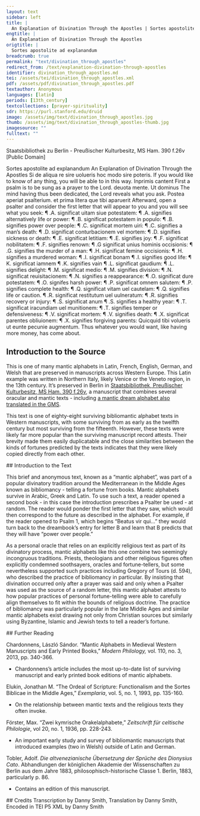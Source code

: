 ```yaml
---
layout: text
sidebar: left
title: |
  An Explanation of Divination Through the Apostles | Sortes apostolite ad explanandum
engtitle: |
  An Explanation of Divination Through the Apostles
origtitle: |
  Sortes apostolite ad explanandum
breadcrumb: true
permalink: "text/divination_through_apostles"
redirect_from: /text/explanation-divination-through-apostles
identifier: divination_through_apostles.md
tei: /assets/tei/divination_through_apostles.xml
pdf: /assets/pdf/divination_through_apostles.pdf
textauthor: Anonymous
languages: [latin]
periods: [13th_century]
textcollections: [prayer-spirituality]
sdr: https://purl.stanford.edu/druid 
image: /assets/img/text/divination_through_apostles.jpg
thumb: /assets/img/text/divination_through_apostles-thumb.jpg
imagesource: ""
fulltext: ""
---
```

 Staatsbibliothek zu Berlin - Preußischer Kulturbesitz, MS Ham. 390 f.26v [Public Domain]

 Sortes apostolite ad explanandum An Explanation of Divination Through the Apostles Si de aliqua re sire uolueris hoc modo sire poteris. If you would like to know of any thing, you will be able to in this way. Inprimis cantent  First a psalm is to be sung as a prayer to the Lord. deuota mente. Ut dominus  The mind having thus been dedicated, the Lord reveals what you ask. Postea aperiat psalterium. et prima litera que tibi aparuerit  Afterward, open a psalter and consider the first letter that will appear to you and you will see what you seek: ¶ .A. significat uitam siue potestatem: ¶ .A. signifies alternatively life or power: ¶ .B. significat potestatem in populo: ¶ .B. signifies power over people: ¶ .C. significat mortem uiri: ¶ .C. signifies a man’s death: ¶ .D. significat conturbacionem vel mortem: ¶ .D. signifies sickness or death: ¶ .E. significat letitiam: ¶ .E. signifies joy: ¶ .F. significat nobilitatem: ¶ .F. signifies renown: ¶ .G significat unius hominis occisionis: ¶ .G. signifies the murder of a man: ¶ .H. significat femine occisionis: ¶ .H. signifies a murdered woman: ¶ .I. significat bonam  ¶ .I. signifies good life: ¶ K. significat iamnem  ¶ .K. signifies vain ¶ .L. significat gaudium: ¶ .L. signifies delight: ¶ .M. significat medio: ¶ .M. signifies division: ¶ .N. significat reuisitacionem: ¶ .N. signifies a reappearance: ¶ .O. significat dure potestatem: ¶ .O. signifes harsh power: ¶ .P. significat omnem salutem: ¶ .P. signifies complete health: ¶ .Q. significat vitam uel cautelam: ¶ .Q. signifies life or caution. ¶ .R. significat restitutum uel uulneratum: ¶ .R. signifies recovery or injury: ¶ .S. significat anum  ¶ .S. signifies a healthy year: ¶ .T. significat iracundiam uel munitionem: ¶ .T. signifies temper or defensiveness: ¶ .V. significat mortem: ¶ .V. signifies death: ¶ .X. significat parentes obliuionem: ¶ .X. signifies forgiving parents:  Quicquid tibi volueris ut eunte pecunie augmentum. Thus whatever you would want, like having more money, has come about. 
 
## Introduction to the Source 
<p>This is one of many mantic alphabets in Latin, French, English, German, and Welsh that are preserved in manuscripts across Western Europe. This Latin example was written in Northern Italy, likely Venice or the Veneto region, in the 13th century. It’s preserved in Berlin in <a href="https://digital.staatsbibliothek-berlin.de/werkansicht?PPN=PPN679690611&view=overview-toc&PHYSID=PHYS_0060&DMDID=DMDLOG_0001">Staatsbibliothek, Preußischer Kulturbesitz, MS Ham. 390 f.26v</a>, a manuscript that combines several oracular and mantic texts - including <a href="https://www.google.com/url?q=https://sourcebook.stanford.edu/text/explanation-dreams&sa=D&ust=1595424678642000&usg=AFQjCNFkDhjiZugmFBpsbsIoawtPttsWAA">a mantic dream alphabet also translated in the GMS</a>.</p> <p>This text is one of eighty-eight surviving bibliomantic alphabet texts in Western manuscripts, with some surviving from as early as the twelfth century but most surviving from the fifteenth. However, these texts were likely far more popular than the surviving manuscript record attests. Their brevity made them easily duplicatable and the close similarities between the kinds of fortunes predicted by the texts indicates that they were likely copied directly from each other.</p>
## Introduction to the Text 
<p>This brief and anonymous text, known as a “mantic alphabet”, was part of a popular divinatory tradition around the Mediterranean in the Middle Ages known as bibliomancy - telling a fortune from books. Mantic alphabets survive in Arabic, Greek and Latin. To use such a text, a reader opened a second book - in this case the introduction prescribes a Psalter be used - at random. The reader would ponder the first letter that they saw, which would then correspond to the future as described in the alphabet. For example, if the reader opened to Psalm 1, which begins “Beatus vir qui...” they would turn back to the dreambook’s entry for letter B and learn that B predicts that they will have “power over people.”</p> <p>As a personal oracle that relies on an explicitly religious text as part of its divinatory process, mantic alphabets like this one combine two seemingly incongruous traditions. Priests, theologians and other religious figures often explicitly condemned soothsayers, oracles and fortune-tellers, but some nevertheless supported such practices including Gregory of Tours (d. 594), who described the practice of bibliomancy in particular. By insisting that divination occurred only after a prayer was said and only when a Psalter was used as the source of a random letter, this mantic alphabet attests to how popular practices of personal fortune-telling were able to carefully align themselves to fit within the bounds of religious doctrine. The practice of bibliomancy was particularly popular in the late Middle Ages and similar mantic alphabets exist drawing not only from Christian sources but similarly using Byzantine, Islamic and Jewish texts to tell a reader’s fortune.</p>
## Further Reading 
<p dir="ltr" id="docs-internal-guid-a3d51229-7fff-e559-c5cd-05ee16624c40">Chardonnens, László Sándor. “Mantic Alphabets in Medieval Western Manuscripts and Early Printed Books,” <em>Modern Philology,</em> vol. 110, no. 3, 2013, pp. 340-366.</p> <ul> <li dir="ltr"> <p dir="ltr" role="presentation">Chardonnens’s article includes the most up-to-date list of surviving manuscript and early printed book editions of mantic alphabets.</p> </li> </ul> <p dir="ltr">Elukin, Jonathan M. “The Ordeal of Scripture: Functionalism and the Sortes Biblicae in the Middle Ages,” <em>Exemplaria</em>, vol. 5, no. 1, 1993, pp. 135-160.</p> <ul dir="ltr"> <li>On the relationship between mantic texts and the religious texts they often invoke.</li> </ul> <p dir="ltr">Förster, Max. “Zwei kymrische Orakelalphabete,” <em>Zeitschrift für celtische Philologie</em>, vol 20, no. 1, 1936, pp. 228-243.</p> <ul> <li dir="ltr"> <p dir="ltr" role="presentation">An important early study and survey of bibliomantic manuscripts that introduced examples (two in Welsh) outside of Latin and German.</p> </li> </ul> <p dir="ltr">Tobler, Adolf. <em>Die altvenezianische Übersetzung der Sprüche des Dionysius Cato</em>. Abhandlungen der königlichen Akademie der Wissenschaften zu Berlin aus dem Jahre 1883, philosophisch-historische Classe 1. Berlin, 1883, particularly p. 86.</p> <ul> <li dir="ltr"> <p dir="ltr" role="presentation">Contains an edition of this manuscript.</p> </li> </ul>
## Credits
Transcription by Danny Smith, Translation by Danny Smith, Encoded in TEI P5 XML by Danny Smith
